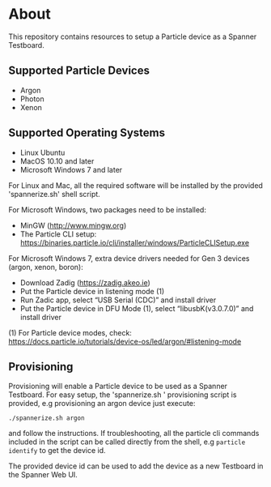 # About
This repository contains resources to setup a Particle device as a Spanner Testboard.

## Supported Particle Devices
* Argon
* Photon
* Xenon

## Supported Operating Systems
* Linux Ubuntu
* MacOS 10.10 and later
* Microsoft Windows 7 and later

For Linux and Mac, all the required software will be installed by the provided
'spannerize.sh' shell script. 

For Microsoft Windows, two packages need to be installed:
* MinGW (http://www.mingw.org)
* The Particle CLI setup: https://binaries.particle.io/cli/installer/windows/ParticleCLISetup.exe

For Microsoft Windows 7, extra device drivers needed for Gen 3 devices (argon, xenon, boron):
* Download Zadig (https://zadig.akeo.ie)
* Put the Particle device in listening mode (1)
* Run Zadic app, select “USB Serial (CDC)” and install driver
* Put the Particle device in DFU Mode (1), select “libusbK(v3.0.7.0)” and install driver

(1) For Particle device modes, check: https://docs.particle.io/tutorials/device-os/led/argon/#listening-mode

## Provisioning
Provisioning will enable a Particle device to be used as a Spanner Testboard.
For easy setup, the 'spannerize.sh <device>' provisioning script is provided,
e.g provisioning an argon device just execute:

```./spannerize.sh argon```

and follow the instructions. If troubleshooting, all the particle cli commands 
included in the script can be called directly from the shell, 
e.g `particle identify` to get the device id.

The provided device id can be used to add the device as a new Testboard in the
Spanner Web UI.
